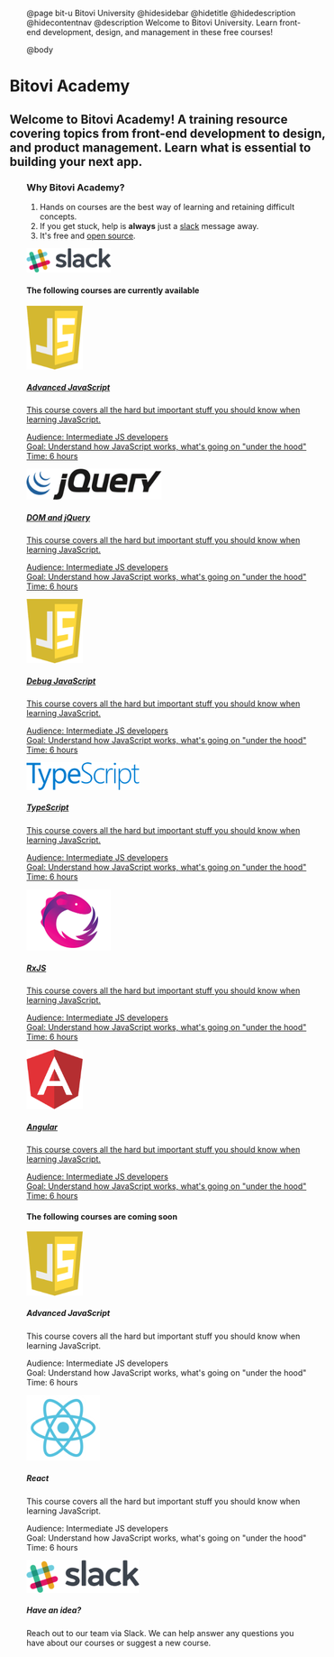 @page bit-u Bitovi University
@hidesidebar
@hidetitle
@hidedescription
@hidecontentnav
@description Welcome to Bitovi University. Learn front-end development, design,
and management in these free courses!

@body
<style>
.main-content {
  width: 100%;
}
.container {
  padding: 0;
}
.content {
  margin: 0;
}
.hero-banner {
  margin-left: -30px;
  margin-right: -30px;
}
</style>

<div class="container">
<div class="hero-banner">
<h1>Bitovi Academy</h1>
<h2>Welcome to Bitovi Academy! A training resource covering topics from front-end development to design, and product management. Learn what is essential to building your next app.</h2>
</div>
<div class="academy-intro">
<h3>Why Bitovi Academy?</h3>
<ol>
<li>Hands on courses are the best way of learning and retaining difficult concepts.</li>
<li>If you get stuck, help is <b>always</b> just a <a href="https://bitovi.com/community/slack">slack</a> message away. </li>
<li>It's free and <a href="https://github.com/bitovi/university">open source</a>.</li>
</ol>
<a href="https://bitovi.com/community/slack"><img src="./static/img/slack.png" width="150"></a>
</div>
<div class="courses-intro">
<h4>The following courses are currently available</h4>
</div>
</div><!-- close container -->

<div class="courses-container">
<div class="courses">

<div class="course">
<a href="/doc/advanced-javascript-training.html">
<div class="course-logo">
<img src="./static/img/javascript.png" width="100">
</div>
<h5>Advanced JavaScript</h5>
<p>This course covers all the hard but important stuff you should know when learning JavaScript.</p>
<p>Audience: Intermediate JS developers<br>
Goal: Understand how JavaScript works, what's going on "under the hood"<br>
Time: 6 hours</p>
</a>
</div>

<div class="course">
<a href="/doc/dom-jquery-training.html">
<div class="course-logo">
<img src="./static/img/jquery.png" width="240">
</div>
<h5>DOM and jQuery</h5>
<p>This course covers all the hard but important stuff you should know when learning JavaScript.</p>
<p>Audience: Intermediate JS developers<br>
Goal: Understand how JavaScript works, what's going on "under the hood"<br>
Time: 6 hours</p>
</a>
</div>

<div class="course">
<a href="/doc/debugging-javascript-training.html">
<div class="course-logo">
<img src="./static/img/javascript.png" width="100">
</div>
<h5>Debug JavaScript</h5>
<p>This course covers all the hard but important stuff you should know when learning JavaScript.</p>
<p>Audience: Intermediate JS developers<br>
Goal: Understand how JavaScript works, what's going on "under the hood"<br>
Time: 6 hours</p>
</a>
</div>

</div>
<div class="courses">

<div class="course">
<a href="/doc/typescript.html">
<div class="course-logo">
<img src="./static/img/typescript.png" width="200">
</div>
<h5>TypeScript</h5>
<p>This course covers all the hard but important stuff you should know when learning JavaScript.</p>
<p>Audience: Intermediate JS developers<br>
Goal: Understand how JavaScript works, what's going on "under the hood"<br>
Time: 6 hours</p>
</a>
</div>

<div class="course">
<a href="/doc/RxJS.html">
<div class="course-logo">
<img src="./static/img/rxjs.png" width="150">
</div>
<h5>RxJS</h5>
<p>This course covers all the hard but important stuff you should know when learning JavaScript.</p>
<p>Audience: Intermediate JS developers<br>
Goal: Understand how JavaScript works, what's going on "under the hood"<br>
Time: 6 hours</p>
</a>
</div>

<div class="course">
<a href="/doc/angular.html">
<div class="course-logo">
<img src="./static/img/angular.png" width="100">
</div>
<h5>Angular</h5>
<p>This course covers all the hard but important stuff you should know when learning JavaScript.</p>
<p>Audience: Intermediate JS developers<br>
Goal: Understand how JavaScript works, what's going on "under the hood"<br>
Time: 6 hours</p>
</a>
</div>

</div><!-- close courses -->
</div><!-- close courses-container -->

<div class="courses-intro">
<h4>The following courses are coming soon</h4>
</div>

<div class="courses-container">
<div class="courses">

<div class="course">
<div class="course-logo">
<img src="./static/img/javascript.png" width="100">
</div>
<h5>Advanced JavaScript</h5>
<p>This course covers all the hard but important stuff you should know when learning JavaScript.</p>
<p>Audience: Intermediate JS developers<br>
Goal: Understand how JavaScript works, what's going on "under the hood"<br>
Time: 6 hours</p>
</div>

<div class="course">
<div class="course-logo">
<img src="./static/img/react.png" width="130">
</div>
<h5>React</h5>
<p>This course covers all the hard but important stuff you should know when learning JavaScript.</p>
<p>Audience: Intermediate JS developers<br>
Goal: Understand how JavaScript works, what's going on "under the hood"<br>
Time: 6 hours</p>
</div>

<div class="course">
<div class="course-logo">
<img src="./static/img/slack.png" width="200">
</div>
<h5>Have an idea?</h5>
<p>Reach out to our team via Slack. We can help answer any questions you have about our courses or suggest a new
course.</p>
</div>

</div><!-- close courses -->
</div><!-- close courses-container -->
